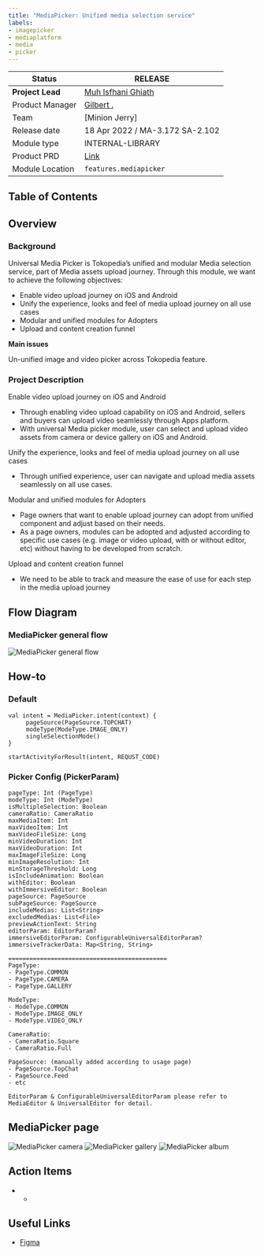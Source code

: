 ```yaml
---
title: "MediaPicker: Unified media selection service"
labels:
- imagepicker
- mediaplatform
- media
- picker
---
```


<!--left header table-->
| **Status**       | <!--start status:GREEN-->RELEASE<!--end status-->                                                                 |
|------------------|-------------------------------------------------------------------------------------------------------------------|
| **Project Lead** | [Muh Isfhani Ghiath](https://tokopedia.atlassian.net/wiki/people/5c5b988f0551865e5bc7986c?ref=confluence)         |
| Product Manager  | [Gilbert .](https://tokopedia.atlassian.net/wiki/people/612c2c400f8ff40068adbfae?ref=confluence)                  |
| Team             | [Minion Jerry]                                                                                                    |
| Release date     | 18 Apr 2022 / <!--start status:GREY-->MA-3.172<!--end status--> <!--start status:GREY-->SA-2.102<!--end status--> |
| Module type      | <!--start status:PURPLE-->INTERNAL-LIBRARY<!--end status-->                                                       |
| Product PRD      | [Link](https://tokopedia.atlassian.net/wiki/spaces/CO/pages/1888665726/PRD+Docs+-+Global+Media+Picker)            |
| Module Location  | `features.mediapicker`                                                                                            | `features/media/mediapicker` |

## Table of Contents

<!--toc-->

## Overview

### Background

Universal Media Picker is Tokopedia’s unified and modular Media selection service, part of Media assets upload journey. Through this module, we want to achieve the following objectives:
- Enable video upload journey on iOS and Android
- Unify the experience, looks and feel of media upload journey on all use cases
- Modular and unified modules for Adopters
- Upload and content creation funnel


**Main issues**

Un-unified image and video picker across Tokopedia feature.

### Project Description
Enable video upload journey on iOS and Android
- Through enabling video upload capability on iOS and Android, sellers and buyers can upload video seamlessly through Apps platform.
- With universal Media picker module, user can select and upload video assets from camera or device gallery on iOS and Android.

Unify the experience, looks and feel of media upload journey on all use cases
- Through unified experience, user can navigate and upload media assets seamlessly on all use cases.

Modular and unified modules for Adopters
- Page owners that want to enable upload journey can adopt from unified component and adjust based on their needs.
- As a page owners, modules can be adopted and adjusted according to specific use cases (e.g. image or video upload, with or without editor, etc) without having to be developed from scratch.

Upload and content creation funnel
- We need to be able to track and measure the ease of use for each step in the media upload journey

## Flow Diagram

### MediaPicker general flow
![MediaPicker general flow](https://docs-android.tokopedia.net/images/docs/asd/MediaPicker-main_flow.png "MediaPicker general flow ")


## How-to

### Default


```
val intent = MediaPicker.intent(context) {
     pageSource(PageSource.TOPCHAT)
     modeType(ModeType.IMAGE_ONLY)
     singleSelectionMode()
}

startActivityForResult(intent, REQUST_CODE)
```

### Picker Config (PickerParam)

```
pageType: Int (PageType)
modeType: Int (ModeType)
isMultipleSelection: Boolean
cameraRatio: CameraRatio
maxMediaItem: Int
maxVideoItem: Int
maxVideoFileSize: Long
minVideoDuration: Int
maxVideoDuration: Int
maxImageFileSize: Long
minImageResolution: Int
minStorageThreshold: Long
isIncludeAnimation: Boolean
withEditor: Boolean
withImmersiveEditor: Boolean
pageSource: PageSource
subPageSource: PageSource
includeMedias: List<String>
excludedMedias: List<File>
previewActionText: String
editorParam: EditorParam?
immersiveEditorParam: ConfigurableUniversalEditorParam?
immersiveTrackerData: Map<String, String>

=============================================
PageType:
- PageType.COMMON
- PageType.CAMERA
- PageType.GALLERY

ModeType:
- ModeType.COMMON
- ModeType.IMAGE_ONLY
- ModeType.VIDEO_ONLY

CameraRatio:
- CameraRatio.Square
- CameraRatio.Full

PageSource: (manually added according to usage page)
- PageSource.TopChat
- PageSource.Feed
- etc

EditorParam & ConfigurableUniversalEditorParam please refer to MediaEditor & UniversalEditor for detail.
```

## MediaPicker page
![MediaPicker camera](https://docs-android.tokopedia.net/images/docs/mediapicker/MediaPicker-camera.png "MediaPicker camera")
![MediaPicker gallery](https://docs-android.tokopedia.net/images/docs/mediapicker/MediaPicker-gallery.png "MediaPicker gallery")
![MediaPicker album](https://docs-android.tokopedia.net/images/docs/mediapicker/MediaPicker-album.png "MediaPicker album")

## Action Items

- -

## Useful Links

- [Figma](https://www.figma.com/file/24DDHxC8JWnsmgQ91YiDJc/WG---Universal-Media?node-id=2507%3A92195)
